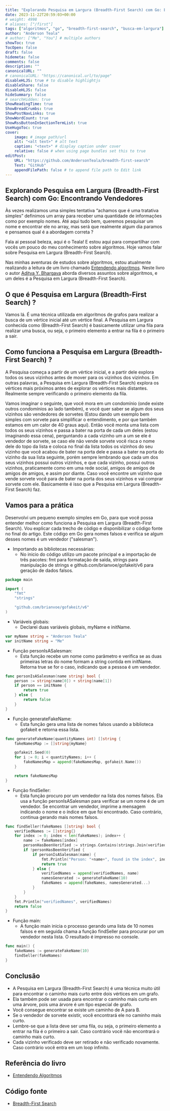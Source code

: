 ```yaml
---
title: "Explorando Pesquisa em Largura (Breadth-First Search) com Go: Encontrando Vendedores"
date: 2023-11-22T20:59:03+00:00
# weight: 4998
# aliases: ["/first"]
tags: ["algoritmos", "go", "breadth-first-search", "busca-em-largura"]
author: "Anderson Teala"
# author: ["Me", "You"] # multiple authors
showToc: true
TocOpen: false
draft: false
hidemeta: false
comments: false
description: ""
canonicalURL: ""
# canonicalURL: "https://canonical.url/to/page"
disableHLJS: true # to disable highlightjs
disableShare: false
disableHLJS: false
hideSummary: false
# searchHidden: true
ShowReadingTime: true
ShowBreadCrumbs: true
ShowPostNavLinks: true
ShowWordCount: true
ShowRssButtonInSectionTermList: true
UseHugoToc: true
cover:
    image: # image path/url
    alt: "<alt text>" # alt text
    caption: "<text>" # display caption under cover
    relative: false # when using page bundles set this to true
editPost:
    URL: "https://github.com/AndersonTeala/breadth-first-search"
    Text: "GitHub"
    appendFilePath: false # to append file path to Edit link
---
```


## Explorando Pesquisa em Largura (Breadth-First Search) com Go: Encontrando Vendedores

Às vezes realizamos uma simples tentativa “achamos que é uma tratativa simples” definimos um array para receber uma quantidade de informações como por exemplo nomes. Até aqui tudo bem, queremos pesquisar um nome e encontrar ele no array, mas será que realmente algum dia paramos e pensamos qual é a abordagem correta ?

Fala ai pessoal beleza, aqui é o Teala!  E estou aqui para compartilhar com vocês um pouco do meu conhecimento sobre algoritmos. Hoje vamos falar sobre Pesquisa em Largura (Breadth-First Search).

Nas minhas aventuras de estudos sobre algoritmos, estou atualmente realizando a leitura de um livro chamado [Entendendo algoritmos](https://amzn.to/47P5MLn). Neste livro o autor [Aditya Y. Bhargava](https://www.linkedin.com/in/adityabhargava/) aborda diversos assuntos sobre algoritmos, e um deles é a Pesquisa em Largura (Breadth-First Search).

## O que é Pesquisa em Largura (Breadth-First Search) ?

Vamos lá. É uma técnica utilizada em algoritmos de grafos para realizar a busca de um vértice inicial até um vértice final. A Pesquisa em Largura conhecida como (Breadth-First Search) é basicamente utilizar uma fila para realizar uma busca, ou seja, o primeiro elemento a entrar na fila é o primeiro a sair.

## Como funciona a Pesquisa em Largura (Breadth-First Search) ?

A Pesquisa começa a partir de um vértice inicial, e a partir dele explora todos os seus vizinhos antes de mover para os vizinhos dos vizinhos. Em outras palavras, a Pesquisa em Largura (Breadth-First Search) explora os vértices mais próximos antes de explorar os vértices mais distantes. Realmente sempre verificando o primeiro elemento da fila.

Vamos imaginar o seguinte, que você mora em um condomínio (onde existe outros condomínios ao lado também), e você quer saber se algum dos seus vizinhos são vendedores de sorvetes (Estou dando um exemplo bem simples com sorvete para simplificar o entendimento, e por que também estamos em um calor de 40 graus aqui). Então você monta uma lista com todos os seus vizinhos e passa a bater na porta de cada um deles (estou imaginando essa cena), perguntando a cada vizinho um a um se ele é vendedor de sorvete, se caso ele não vende sorvete você risca o nome dele do topo da lista e coloca no final da lista todos os vizinhos do seu vizinho que você acabou de bater na porta dele e passa a bater na porta do vizinho da sua lista seguinte, porém sempre lembrando que cada um dos seus vizinhos possui outros vizinhos, e que cada vizinho, possui outros vizinhos, praticamente como em uma rede social, amigos de amigos de amigos de amigos, e assim por diante. Caso você encontre um vizinho que vende sorvete você para de bater na porta dos seus vizinhos e vai comprar sorvete com ele. Basicamente é isso que a Pesquisa em Largura (Breadth-First Search) faz.

## Vamos para a prática

Desenvolvi um pequeno exemplo simples em Go, para que você possa entender melhor como funciona a Pesquisa em Largura (Breadth-First Search). Vou explicar cada trecho de código e disponibilizar o código fonte no final do artigo. Este código em Go gera nomes falsos e verifica se algum desses nomes é um vendedor ("salesman").

- Importando as bibliotecas necessárias:
  - No inicio do código utilizo um pacote principal e a importação de três pacotes: fmt para formatação de saída, strings para manipulação de strings e github.com/brianvoe/gofakeit/v6 para geração de dados falsos.

```go
package main

import (
    "fmt"
    "strings"

    "github.com/brianvoe/gofakeit/v6"
)
```

- Variáveis globais:
  - Declarei duas variáveis globais, myName e initName.

```go
var myName string = "Anderson Teala"
var initName string = "Me"
```

- Função personIsASalesman:
  - Esta função recebe um nome como parâmetro e verifica se as duas primeiras letras do nome formam a string contida em initName. Retorna true se for o caso, indicando que a pessoa é um vendedor.

```go
func personIsASalesman(name string) bool {
    person := string(name[0]) + string(name[1])
    if person == initName {
        return true
    } else {
        return false
    }
}
```

- Função generateFakeName:
  - Esta função gera uma lista de nomes falsos usando a biblioteca gofakeit e retorna essa lista.

```go
func generateFakeName(quantityNames int) []string {
    fakeNamesMap := []string{myName}

    gofakeit.Seed(0)
    for i := 0; i < quantityNames; i++ {
        fakeNamesMap = append(fakeNamesMap, gofakeit.Name())
    }

    return fakeNamesMap
}
```

- Função findSeller:
  - Esta função procuro por um vendedor na lista dos nomes falsos. Ela usa a função personIsASalesman para verificar se um nome é de um vendedor. Se encontrar um vendedor, imprime a mensagem indicando o nome e o índice em que foi encontrado. Caso contrário, continua gerando mais nomes falsos.

```go
func findSeller(fakeNames []string) bool {
    verifiedNames := []string{}
    for index := 0; index < len(fakeNames); index++ {
        name := fakeNames[index]
        personHasBeenVerified := strings.Contains(strings.Join(verifiedNames, ","), name)
        if !personHasBeenVerified {
            if personIsASalesman(name) {
                fmt.Println("Person: "+name+", found in the index", index)
                return true
            } else {
                verifiedNames = append(verifiedNames, name)
                namesGenerated := generateFakeName(10)
                fakeNames = append(fakeNames, namesGenerated...)
            }
        }
    }
    fmt.Println("verifiedNames", verifiedNames)
    return false
}
```

- Função main:
  - A função main inicia o processo gerando uma lista de 10 nomes falsos e em seguida chama a função findSeller para procurar por um vendedor nesta lista. O resultado é impresso no console.

```go
func main() {
    fakeNames := generateFakeName(10)
    findSeller(fakeNames)
}
```

## Conclusão

- A Pesquisa em Largura (Breadth-First Search) é uma técnica muito útil para encontrar o caminho mais curto entre dois vértices em um grafo.
- Ela também pode ser usada para encontrar o caminho mais curto em uma árvore, pois uma árvore é um tipo especial de grafo.
- Você consegue encontrar se existe um caminho de A para B.
- Se o vendedor de sorvete existir, você encontrará ele no caminho mais curto.
- Lembre-se que a lista deve ser uma fila, ou seja, o primeiro elemento a entrar na fila é o primeiro a sair. Caso contrário você não encontrará o caminho mais curto.
- Cada vizinho verificado deve ser retirado e não verificado novamente. Caso contrário você entra em um loop infinito.

## Referência do livro

- [Entendendo Algoritmos](https://amzn.to/47P5MLn)

## Código fonte

- [Breadth-First Search](https://github.com/AndersonTeala/breadth-first-search)